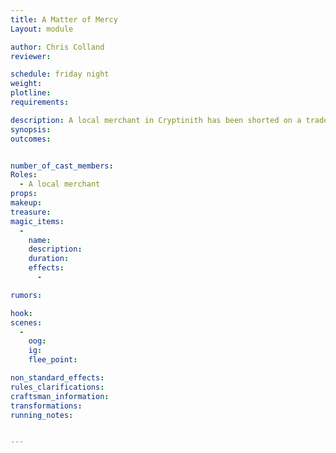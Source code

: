 ```yaml
---
title: A Matter of Mercy
Layout: module

author: Chris Colland
reviewer: 

schedule: friday night
weight: 
plotline: 
requirements: 

description: A local merchant in Cryptinith has been shorted on a trade deal. The matter was brought to the Lord Reeve and he was headed to deal with it but now that there are adventurers, a test of their persuasion and investigation is called.
synopsis:   
outcomes: 


number_of_cast_members: 
Roles: 
  - A local merchant
props: 
makeup: 
treasure: 
magic_items:
  - 
    name: 
    description:  
    duration: 
    effects: 
      - 

rumors: 

hook: 
scenes: 
  - 
    oog: 
    ig: 
    flee_point: 

non_standard_effects: 
rules_clarifications: 
craftsman_information: 
transformations: 
running_notes: 


---
```

